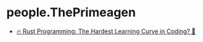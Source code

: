 # people.ThePrimeagen
- [🔥 Rust Programming: The Hardest Learning Curve in Coding? 🚀](https://www.youtube.com/shorts/HufJiNdfOMg)
